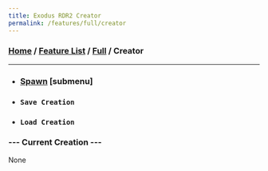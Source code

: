 ```yaml
---
title: Exodus RDR2 Creator
permalink: /features/full/creator
---
```

### [Home](/) / [Feature List](/features) / [Full](/features/full) / Creator
---
- ### [Spawn](creator/spawn) [submenu]
- ### `Save Creation`
- ### `Load Creation`
### --- Current Creation ---
None
